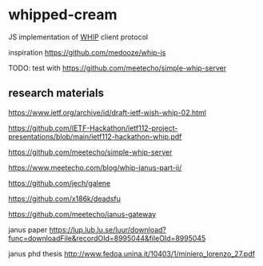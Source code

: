 # whipped-cream

JS implementation of [WHIP](https://github.com/wish-wg/webrtc-http-ingest-protocol) client protocol

inspiration https://github.com/medooze/whip-js 

TODO: test with https://github.com/meetecho/simple-whip-server

## research materials
https://www.ietf.org/archive/id/draft-ietf-wish-whip-02.html

https://github.com/IETF-Hackathon/ietf112-project-presentations/blob/main/ietf112-hackathon-whip.pdf

https://github.com/meetecho/simple-whip-server

https://www.meetecho.com/blog/whip-janus-part-ii/

https://github.com/jech/galene

https://github.com/x186k/deadsfu

https://github.com/meetecho/janus-gateway


janus paper https://lup.lub.lu.se/luur/download?func=downloadFile&recordOId=8995044&fileOId=8995045

janus phd thesis http://www.fedoa.unina.it/10403/1/miniero_lorenzo_27.pdf
